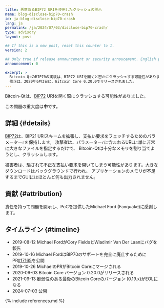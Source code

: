 ```yaml
---
title: 悪意あるBIP72 URIを使用したクラッシュの開示
name: blog-disclose-bip70-crash
id: ja-blog-disclose-bip70-crash
lang: ja
permalink: /ja/2024/07/03/disclose-bip70-crash/
type: advisory
layout: post

## If this is a new post, reset this counter to 1.
version: 2

## Only true if release announcement or security annoucement. English posts only
announcement: 0

excerpt: >
  Bitcoin-QtのBIP70の実装は、BIP72 URIを開くと密かにクラッシュする可能性がありました。
  修正は、2020年6月3日に、Bitcoin Core 0.20.0でリリースされました。
---
```


Bitcoin-Qtは、[BIP72](https://github.com/bitcoin/bips/blob/master/bip-0072.mediawiki) URIを開く際にクラッシュする可能性がありました。

この問題の重大度は**中**です。

## 詳細 {#details}

[BIP72](https://github.com/bitcoin/bips/blob/master/bip-0072.mediawiki)は、BIP21 URIスキームを拡張し、支払い要求をフェッチするためのパラメーター`r`を保持します。
攻撃者は、パラメーター`r`に含まれるURLに単に非常に大きなファイルを指定するだけで、
Bitcoin-Qtは十分なメモリを割り当てようとし、クラッシュします。

被害者は、騙されて不正な支払い要求を開いてしまう可能性があります。大きなダウンロードはバックグラウンドで行われ、
アプリケーションのメモリが不足するまでGUIにはほとんど何も出力されません。

## 貢献 {#attribution}

責任を持って問題を開示し、PoCを提供したMichael Ford (Fanquake)に感謝します。

## タイムライン {#timeline}

- 2019-08-12 Michael FordがCory FieldsとWladimir Van Der Laanにバグを報告
- 2019-10-16 Michael FordはBIP70のサポートを完全に廃止するためにPR[#17165](https://github.com/bitcoin/bitcoin/pull/17165)を公開
- 2019-10-26 MichaelのPRがBitcoin Coreにマージされる
- 2020-06-03 Bitcoin Core バージョン 0.20.0がリリースされる
- 2021-09-13 脆弱性のある最後のBitcoin Coreのバージョン (0.19.x)がEOLになる
- 2024-07-03 公開

{% include references.md %}

